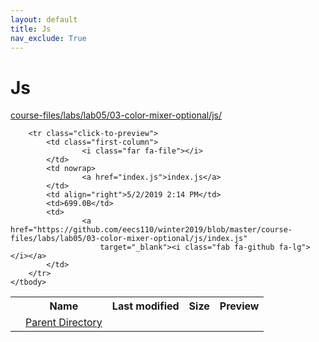 ```yaml
---
layout: default
title: Js
nav_exclude: True
---
```


# Js

[course-files/labs/lab05/03-color-mixer-optional/js/](.)

<table class="tbl-files">
    <tbody>
        <tr>
            <th valign="top"></th>
            <th>Name</th>
            <th>Last modified</th>
            <th>Size</th>
            <th>Preview</th>
        </tr>
        <tr>
            <td valign="top">
                <i class="fa fa-folder-open"></i>
            </td>
            <td><a href="../">Parent Directory</a></td>
            <td>&nbsp;</td>
            <td>&nbsp;</td>
            <td>&nbsp;</td>
        </tr>

        <tr class="click-to-preview">
            <td class="first-column">
                    <i class="far fa-file"></i>
            </td>
            <td nowrap>
                    <a href="index.js">index.js</a>
            </td>
            <td align="right">5/2/2019 2:14 PM</td>
            <td>699.0B</td>
            <td>
                    <a href="https://github.com/eecs110/winter2019/blob/master/course-files/labs/lab05/03-color-mixer-optional/js/index.js"
                        target="_blank"><i class="fab fa-github fa-lg"></i></a>
            </td>
        </tr>
    </tbody>
</table>


